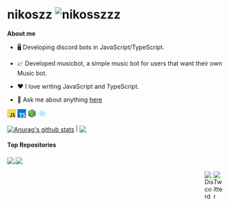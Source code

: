 # nikoszz <img src="https://komarev.com/ghpvc/?username=nikosszzz&style=flat-square" alt="nikosszzz" /><br>

**About me**

- 🖥️ Developing discord bots in JavaScript/TypeScript.

- 📈 Developed musicbot, a simple music bot for users that want their own Music bot.

- ❤️ I love writing JavaScript and TypeScript.

- 💬 Ask me about anything [here](https://github.com/nikosszzz/nikosszzz/issues)

<code><img height="20" alt="javascript" src="https://raw.githubusercontent.com/github/explore/80688e429a7d4ef2fca1e82350fe8e3517d3494d/topics/javascript/javascript.png"></code>
<code><img height="20" alt="typescript" src="https://raw.githubusercontent.com/github/explore/80688e429a7d4ef2fca1e82350fe8e3517d3494d/topics/typescript/typescript.png"></code>
<code><img height="20" alt="nodejs" src="https://raw.githubusercontent.com/github/explore/80688e429a7d4ef2fca1e82350fe8e3517d3494d/topics/nodejs/nodejs.png"></code> 
<code><img height="20" alt="react" src="https://raw.githubusercontent.com/github/explore/80688e429a7d4ef2fca1e82350fe8e3517d3494d/topics/react/react.png"></code>


<a href="https://github.com/anuraghazra/github-readme-stats"><img align="center" src="https://github-readme-stats.vercel.app/api?username=nikosszzz&show_icons=true&include_all_commits=true&theme=gruvbox&hide_border=true" alt="Anurag's github stats" /></a> | <a href="https://github.com/nikosszzz/github-readme-stats"><img align="center" src="https://github-readme-stats.vercel.app/api/top-langs/?username=nikosszzz&layout=compact&theme=gruvbox&hide_border=true" /></a>

#### Top Repositories


<a href="https://github.com/anuraghazra/github-readme-stats">
  <img align="center" src="https://github-readme-stats.vercel.app/api/pin/?username=nikosszzz&repo=musicbot&theme=gruvbox" />
</a>
<a href="https://github.com/anuraghazra/github-readme-stats">
  <img align="center" src="https://github-readme-stats.vercel.app/api/pin/?username=nikosszzz&repo=windows-app&theme=gruvbox" />
</a>

<br />
<br />

<a href="https://twitter.com/nikosszzzz">
  <img align="right" alt="Twitter" width="21px" src="https://raw.githubusercontent.com/nikosszzz/nikosszzz/master/assets/twitter.svg" />
</a>
<a href="https://discord.com/users/327065865201909762">
  <img align="right" alt="Discord" width="21px" src="https://raw.githubusercontent.com/nikosszzz/nikosszzz/master/assets/discord.svg" />
</a>
